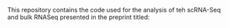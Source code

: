 This repository contains the code used for the analysis of teh scRNA-Seq and bulk RNASeq presented in the preprint titled: 
